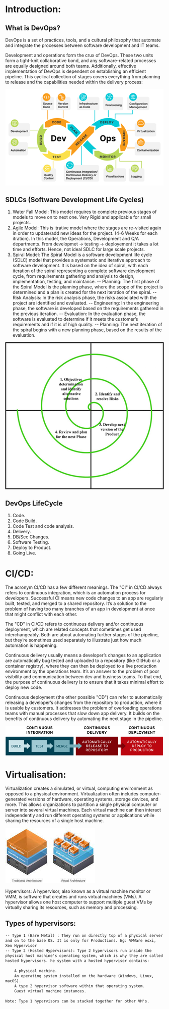 # Introduction: 

## What is DevOps? 

DevOps is a set of practices, tools, and a cultural philosophy that automate and integrate the processes between software development and IT teams.

Development and operations form the crux of DevOps. These two units form a tight-knit collaborative bond, and any software-related processes are equally designed around both teams. Additionally, effective implementation of DevOps is dependent on establishing an efficient pipeline. This cyclical collection of stages covers everything from planning to release and the capabilities needed within the delivery process:


![Alt text](image.png)

## SDLCs (Software Development Life Cycles)

1. Water Fall Model: This model requires to complete previous stages of models to move on to next one. Very Rigid and applicable for small projects.
2. Agile Model: This is itrative model where the stages are re-visited again in order to update/add new ideas for the project. (4-6 Weeks for each itration).
In this model, the Operations, Development and Q/A departments. From developmet -> testing -> deployement it takes a lot time and efforts. Hence, not ideal SDLC for large scale projects.
3. Spiral Model: The Spiral Model is a software development life cycle (SDLC) model that provides a systematic and iterative approach to software development. It is based on the idea of  spiral, with each iteration of the spiral representing a complete software development cycle, from requirements gathering and analysis to design, implementation, testing, and maintance.
-- Planning: The first phase of the Spiral Model is the planning phase, where the scope of the project is determined and a plan is created for the next iteration of the spiral.
-- Risk Analysis: In the risk analysis phase, the risks associated with the project are identified and evaluated.
-- Engineering: In the engineering phase, the software is developed based on the requirements gathered in the previous iteration.
-- Evaluation: In the evaluation phase, the software is evaluated to determine if it meets the customer’s requirements and if it is of high quality.
-- Planning: The next iteration of the spiral begins with a new planning phase, based on the results of the evaluation.

![Alt text](image-1.png)

## DevOps LifeCycle

1. Code.
2. Code Build.
3. Code Test and code analysis.
4. Delivery.
5. DB/Sec Changes.
6. Software Testing.
7. Deploy to Product. 
8. Going Live.


# CI/CD: 

The acronym CI/CD has a few different meanings. The "CI" in CI/CD always refers to continuous integration, which is an automation process for developers. Successful CI means new code changes to an app are regularly built, tested, and merged to a shared repository. It’s a solution to the problem of having too many branches of an app in development at once that might conflict with each other.

The "CD" in CI/CD refers to continuous delivery and/or continuous deployment, which are related concepts that sometimes get used interchangeably. Both are about automating further stages of the pipeline, but they’re sometimes used separately to illustrate just how much automation is happening.

Continuous delivery usually means a developer’s changes to an application are automatically bug tested and uploaded to a repository (like GitHub or a container registry), where they can then be deployed to a live production environment by the operations team. It’s an answer to the problem of poor visibility and communication between dev and business teams. To that end, the purpose of continuous delivery is to ensure that it takes minimal effort to deploy new code.

Continuous deployment (the other possible "CD") can refer to automatically releasing a developer’s changes from the repository to production, where it is usable by customers. It addresses the problem of overloading operations teams with manual processes that slow down app delivery. It builds on the benefits of continuous delivery by automating the next stage in the pipeline.

![Alt text](image-2.png)

# Virtualisation: 

Virtualization creates a simulated, or virtual, computing environment as opposed to a physical environment. Virtualization often includes computer-generated versions of hardware, operating systems, storage devices, and more. This allows organizations to partition a single physical computer or server into several virtual machines. Each virtual machine can then interact independently and run different operating systems or applications while sharing the resources of a single host machine.

![Alt text](image-3.png)

Hypervisors: A hypervisor, also known as a virtual machine monitor or VMM, is software that creates and runs virtual machines (VMs). A hypervisor allows one host computer to support multiple guest VMs by virtually sharing its resources, such as memory and processing.

## Types of hypervisors:
    -- Type 1 (Bare Metal) : They run on directly top of a physical server and on to the base OS. It is only for Productions. Eg: VMWare esxi, Xen Hypervisor
    -- Type 2 (Hosted Hypervisors): Type 2 hypervisors run inside the physical host machine's operating system, which is why they are called hosted hypervisors. he system with a hosted hypervisor contains:

        A physical machine.
        An operating system installed on the hardware (Windows, Linux, macOS).
        A type 2 hypervisor software within that operating system.
        Guest virtual machine instances.
    
    Note: Type 1 hypervisors can be stacked together for other VM's.